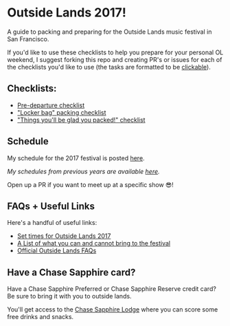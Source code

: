 # Outside Lands 2017!

A guide to packing and preparing for the Outside Lands music festival in San Francisco.

If you'd like to use these checklists to help you prepare for your personal OL weekend, I suggest forking this repo and creating PR's or issues for each of the checklists you'd like to use (the tasks are formatted to be [clickable](https://help.github.com/articles/basic-writing-and-formatting-syntax/#task-lists)).

## Checklists:

- [Pre-departure checklist](https://github.com/mattlebel/Outside-Lands-2016/blob/master/checklists/pre_departure_checklist.md)
- ["Locker bag" packing checklist](https://github.com/mattlebel/Outside-Lands-2016/blob/master/checklists/locker_bag_packing_checklist.md)
- ["Things you'll be glad you packed!" checklist](https://github.com/mattlebel/Outside-Lands-2016/blob/master/checklists/secret_items_checklist.md)

## Schedule

My schedule for the 2017 festival is posted [here](/schedules/OL_2017.md).

*My schedules from previous years are available [here](/schedules).*

Open up a PR if you want to meet up at a specific show 😎!

## FAQs + Useful Links

Here's a handful of useful links:

- [Set times for Outside Lands 2017](http://lineup.sfoutsidelands.com/events/2017/08/11/)
- [A List of what you can and cannot bring to the festival](http://www.sfoutsidelands.com/festival-info/entry)
- [Official Outside Lands FAQs](http://www.sfoutsidelands.com/festival-info/faqs)

## Have a Chase Sapphire card?

Have a Chase Sapphire Preferred or Chase Sapphire Reserve credit card? Be sure to bring it with you to outside lands.

You'll get access to the [Chase Sapphire Lodge](https://www.sfoutsidelands.com/news/the-sapphire-lodge-presented-by-chase/) where you can score some free drinks and snacks.
